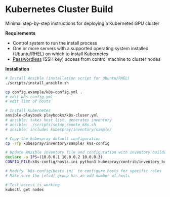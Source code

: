 Kubernetes Cluster Build
===

Minimal step-by-step instructions for deploying a Kubernetes GPU cluster

**Requirements**

  * Control system to run the install process
  * One or more servers with a supported operating system installed (Ubuntu/RHEL) on which to install Kubernetes 
  * [Passwordless](ANSIBLE.md#passwordless-configuration-using-ssh-keys) (SSH key) access from control machine to cluster nodes

**Installation**

```sh
# Install Ansible (installation script for Ubuntu/RHEL)
./scripts/install_ansible.sh

cp config.example/k8s-config.yml .
# edit k8s-config.yml
# edit list of hosts

# Install Kubernetes
ansible-playbook playbooks/k8s-cluser.yml
# ansible: takes host list, generates inventory
# ansible: ./scripts/setup_remote_k8s.sh
# ansible: includes kubespray/inventory/sample/

# Copy the kubespray default configuration
cp -rfp kubespray/inventory/sample/ k8s-config

# Update Ansible inventory file and configuration with inventory builder
declare -a IPS=(10.0.0.1 10.0.0.2 10.0.0.3)
CONFIG_FILE=k8s-config/hosts.ini python3 kubespray/contrib/inventory_builder/inventory.py ${IPS[@]}

# Modify `k8s-config/hosts.ini` to configure hosts for specific roles
# Make sure the [etcd] group has an odd number of hosts

# Test access is working
kubectl get nodes
```
